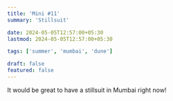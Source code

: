 ```yaml
---
title: 'Mini #11'
summary: 'Stillsuit'

date: 2024-05-05T12:57:00+05:30
lastmod: 2024-05-05T12:57:00+05:30

tags: ['summer', 'mumbai', 'dune']

draft: false
featured: false
---
```


It would be great to have a stillsuit in Mumbai right now!

